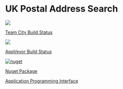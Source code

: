 # UK Postal Address Search

<a href="http://vm-scorchio.westeurope.cloudapp.azure.com:888/viewType.html?buildTypeId=PostalAddressSearch_Build&guest=1">
	<img src="http://vm-scorchio.westeurope.cloudapp.azure.com:888/app/rest/builds/buildType:(id:PostalAddressSearch_Build)/statusIcon"/>
</a>

[Team City Build Status](http://vm-scorchio.westeurope.cloudapp.azure.com:888/viewType.html?buildTypeId=PostalAddressSearch_Build&guest=1)

<a href="https://ci.appveyor.com/project/asudbury/PostalAddressSearch">
	<img src='https://ci.appveyor.com/api/projects/status/326177pc1o5fcuii?svg=true'/>
</a>

[AppVeyor Build Status](https://ci.appveyor.com/project/asudbury/PostalAddressSearch)

[![nuget](https://img.shields.io/nuget/v/Scorchio.PostalAddressSearch.svg)](https://www.nuget.org/packages/Scorchio.PostalAddressSearch/)

[Nuget Package](https://www.nuget.org/packages/Scorchio.PostalAddressSearch/)

[Application Programming Interface](Scorchio.PostalAddressSearch.md)


